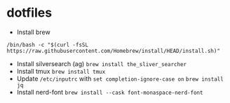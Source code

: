 # dotfiles

* Install brew
```
/bin/bash -c "$(curl -fsSL https://raw.githubusercontent.com/Homebrew/install/HEAD/install.sh)"
```

* Install silversearch (ag)
`brew install the_sliver_searcher`
* Install tmux
`brew install tmux`
* Update `/etc/inputrc` with `set completion-ignore-case on`
`brew install jq`
* Install nerd-font
`brew install --cask font-monaspace-nerd-font`
